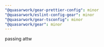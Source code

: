 ```yaml
---
"@quasarwork/gear-prettier-config": minor
"@quasarwork/eslint-config-gear": minor
"@quasarwork/gear-tsconfig": minor
"@quasarwork/gear": minor
---
```


passing attw
